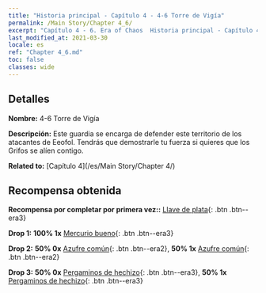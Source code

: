 ```yaml
---
title: "Historia principal - Capítulo 4 - 4-6 Torre de Vigía"
permalink: /Main Story/Chapter 4_6/
excerpt: "Capítulo 4 - 6. Era of Chaos  Historia principal - Capítulo 4_6. 4-6 Torre de Vigía"
last_modified_at: 2021-03-30
locale: es
ref: "Chapter 4_6.md"
toc: false
classes: wide
---
```


## Detalles

 **Nombre:** 4-6 Torre de Vigía

 **Descripción:** Este guardia se encarga de defender este territorio de los atacantes de Eeofol. Tendrás que demostrarle tu fuerza si quieres que los Grifos se alíen contigo.

 **Related to:** [Capítulo 4](/es/Main Story/Chapter 4/)

## Recompensa obtenida

 **Recompensa por completar por primera vez::** [Llave de plata](/es/Items/con_693/){: .btn .btn--era3}

 **Drop 1:** **100% 1x** [Mercurio bueno](/es/Items/mat_14/){: .btn .btn--era3}

 **Drop 2:** **50% 0x** [Azufre común](/es/Items/mat_9/){: .btn .btn--era2}, **50% 1x** [Azufre común](/es/Items/mat_9/){: .btn .btn--era2}

 **Drop 3:** **50% 0x** [Pergaminos de hechizo](/es/Items/con_694/){: .btn .btn--era3}, **50% 1x** [Pergaminos de hechizo](/es/Items/con_694/){: .btn .btn--era3}

